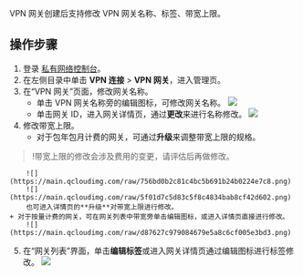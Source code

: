VPN 网关创建后支持修改 VPN 网关名称、标签、带宽上限。

## 操作步骤
1. 登录 [私有网络控制台](https://console.cloud.tencent.com/vpc/vpc?rid=1)。
2. 在左侧目录中单击 **VPN 连接** > **VPN 网关**，进入管理页。
3. 在“VPN 网关”页面，修改网关名称。
    + 单击 VPN 网关名称旁的编辑图标，可修改网关名称。
		![](https://main.qcloudimg.com/raw/c4d14165087ec7497bb92ebc98b89321.png)
    + 单击网关 ID，进入网关详情页，通过**更改**来进行名称修改。
		![](https://main.qcloudimg.com/raw/c3f8b03808593893e0220a7893c913eb.jpg)
4. 修改带宽上限。 
    + 对于包年包月计费的网关，可通过**升级**来调整带宽上限的规格。
>!带宽上限的修改会涉及费用的变更，请评估后再做修改。
>
		![](https://main.qcloudimg.com/raw/756bd0b2c81c4bc5b691b24b0224e7c8.png)
		![](https://main.qcloudimg.com/raw/5f01d7c5d83c5f8c4834bab8cf42d602.png)
		也可进入详情页的**升级**对带宽上限进行修改。
	+ 对于按量计费的网关，可在网关列表中带宽旁单击编辑图标，或进入详情页直接进行修改。
		![](https://main.qcloudimg.com/raw/d87627c979084679e5a8c6cf005e3bd3.png)
5. 在“网关列表”界面，单击**编辑标签**或进入网关详情页通过编辑图标进行标签修改。
    ![](https://main.qcloudimg.com/raw/15f494aaec373ef2b1d74dd497dab639.png)
